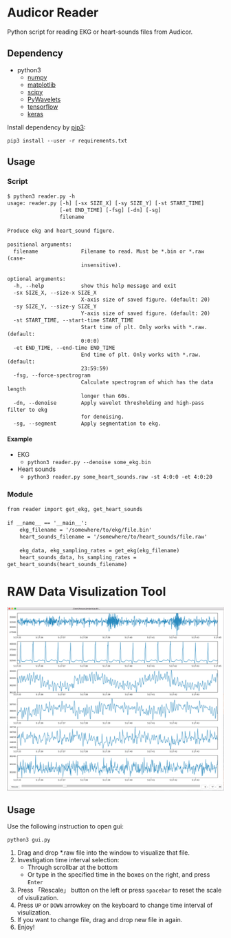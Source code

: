 # Audicor Reader
Python script for reading EKG or heart-sounds files from Audicor.

## Dependency
* python3
  * [numpy](http://www.numpy.org/)
  * [matplotlib](https://matplotlib.org/)
  * [scipy](https://www.scipy.org/)
  * [PyWavelets](https://github.com/PyWavelets/pywt)
  * [tensorflow](https://www.tensorflow.org/)
  * [keras](https://keras.io/)

Install dependency by [pip3](https://pypi.org/project/pip/):
```
pip3 install --user -r requirements.txt
```

## Usage
### Script
```
$ python3 reader.py -h                                    
usage: reader.py [-h] [-sx SIZE_X] [-sy SIZE_Y] [-st START_TIME]
                 [-et END_TIME] [-fsg] [-dn] [-sg]
                 filename

Produce ekg and heart_sound figure.

positional arguments:
  filename              Filename to read. Must be *.bin or *.raw (case-
                        insensitive).

optional arguments:
  -h, --help            show this help message and exit
  -sx SIZE_X, --size-x SIZE_X
                        X-axis size of saved figure. (default: 20)
  -sy SIZE_Y, --size-y SIZE_Y
                        Y-axis size of saved figure. (default: 20)
  -st START_TIME, --start-time START_TIME
                        Start time of plt. Only works with *.raw. (default:
                        0:0:0)
  -et END_TIME, --end-time END_TIME
                        End time of plt. Only works with *.raw. (default:
                        23:59:59)
  -fsg, --force-spectrogram
                        Calculate spectrogram of which has the data length
                        longer than 60s.
  -dn, --denoise        Apply wavelet thresholding and high-pass filter to ekg
                        for denoising.
  -sg, --segment        Apply segmentation to ekg.
```
#### Example
* EKG
  * `python3 reader.py --denoise some_ekg.bin`
* Heart sounds
  * `python3 reader.py some_heart_sounds.raw -st 4:0:0 -et 4:0:20`

### Module
```python3
from reader import get_ekg, get_heart_sounds

if __name__ == '__main__':
    ekg_filename = '/somewhere/to/ekg/file.bin'
    heart_sounds_filename = '/somewhere/to/heart_sounds/file.raw'

    ekg_data, ekg_sampling_rates = get_ekg(ekg_filename)
    heart_sounds_data, hs_sampling_rates = get_heart_sounds(heart_sounds_filename)
```
# RAW Data Visulization Tool
![raw_data_gui](./gui.png)

## Usage
Use the following instruction to open gui:
```python3
python3 gui.py
```

1. Drag and drop *.raw file into the window to visualize that file.
1. Investigation time interval selection:
    * Through scrollbar at the bottom
    * Or type in the specified time in the boxes on the right, and press `Enter`
1. Press 「Rescale」 button on the left or press `spacebar` to reset the scale of visulization.
1. Press `UP` or `DOWN` arrowkey on the keyboard to change time interval of visulization.
1. If you want to change file, drag and drop new file in again.
1. Enjoy!
